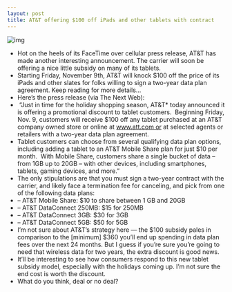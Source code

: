 ```yaml
---
layout: post
title: AT&T offering $100 off iPads and other tablets with contract
---
```

![img](http://media.idownloadblog.com/wp-content/uploads/2012/02/att.jpg)
* Hot on the heels of its FaceTime over cellular press release, AT&T has made another interesting announcement. The carrier will soon be offering a nice little subsidy on many of its tablets.
* Starting Friday, November 9th, AT&T will knock $100 off the price of its iPads and other slates for folks willing to sign a two-year data plan agreement. Keep reading for more details…
* Here’s the press release (via The Next Web):
*  “Just in time for the holiday shopping season, AT&T* today announced it is offering a promotional discount to tablet customers.  Beginning Friday, Nov. 9, customers will receive $100 off any tablet purchased at an AT&T company owned store or online at www.att.com or at selected agents or retailers with a two-year data plan agreement.
* Tablet customers can choose from several qualifying data plan options, including adding a tablet to an AT&T Mobile Share plan for just $10 per month.  With Mobile Share, customers share a single bucket of data – from 1GB up to 20GB – with other devices, including smartphones, tablets, gaming devices, and more.”
* The only stipulations are that you must sign a two-year contract with the carrier, and likely face a termination fee for canceling, and pick from one of the following data plans:
* – AT&T Mobile Share: $10 to share between 1 GB and 20GB
* – AT&T DataConnect 250MB: $15 for 250MB
* – AT&T DataConnect 3GB: $30 for 3GB
* – AT&T DataConnect 5GB: $50 for 5GB
* I’m not sure about AT&T’s strategy here — the $100 subsidy pales in comparison to the [minimum] $360 you’ll end up spending in data plan fees over the next 24 months. But I guess if you’re sure you’re going to need that wireless data for two years, the extra discount is good news.
* It’ll be interesting to see how consumers respond to this new tablet subsidy model, especially with the holidays coming up. I’m not sure the end cost is worth the discount.
* What do you think, deal or no deal?

